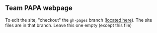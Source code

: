 ## Team PAPA webpage

To edit the site, "checkout" the `gh-pages` branch ([located here](https://github.com/PAPA-247/teampapa.github.io/tree/gh-pages)). The site files are in that branch. Leave this one empty (except this file)
